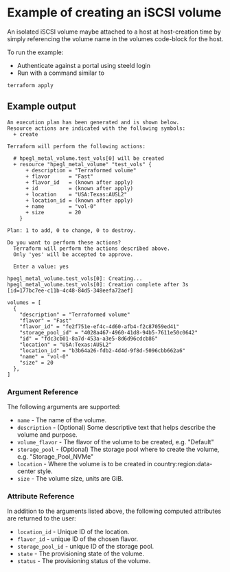 <!-- (C) Copyright 2020-2023 Hewlett Packard Enterprise Development LP -->
# Example of creating an iSCSI volume

An isolated iSCSI volume maybe attached to a host at host-creation time by simply referencing the volume name in the volumes code-block
for the host.

To run the example:
* Authenticate against a portal using steeld login
* Run with a command similar to
```
terraform apply
```

## Example output
```
An execution plan has been generated and is shown below.
Resource actions are indicated with the following symbols:
  + create

Terraform will perform the following actions:

  # hpegl_metal_volume.test_vols[0] will be created
  + resource "hpegl_metal_volume" "test_vols" {
      + description = "Terraformed volume"
      + flavor      = "Fast"
      + flavor_id   = (known after apply)
      + id          = (known after apply)
      + location    = "USA:Texas:AUSL2"
      + location_id = (known after apply)
      + name        = "vol-0"
      + size        = 20
    }

Plan: 1 to add, 0 to change, 0 to destroy.

Do you want to perform these actions?
  Terraform will perform the actions described above.
  Only 'yes' will be accepted to approve.

  Enter a value: yes

hpegl_metal_volume.test_vols[0]: Creating...
hpegl_metal_volume.test_vols[0]: Creation complete after 3s [id=177bc7ee-c11b-4c48-84d5-348eefa72aef]

volumes = [
  {
    "description" = "Terraformed volume"
    "flavor" = "Fast"
    "flavor_id" = "fe2f751e-ef4c-4d60-afb4-f2c87059ed41"
    "storage_pool_id" = "4028a467-4960-41d8-94b5-7611e50c0642"
    "id" = "fdc3cb01-8a7d-453a-a3e5-8d6d96cdcb86"
    "location" = "USA:Texas:AUSL2"
    "location_id" = "b3b64a26-fdb2-4d4d-9f8d-5096cbb662a6"
    "name" = "vol-0"
    "size" = 20
  },
]
```

### Argument Reference

The following arguments are supported:

- `name` - The name of the volume.
- `description` - (Optional) Some descriptive text that helps describe the volume and purpose.
- `volume_flavor` - The flavor of the volume to be created, e.g. "Default"
- `storage_pool` - (Optional) The storage pool where to create the volume, e.g. "Storage_Pool_NVMe"
- `location` - Where the volume is to be created in country:region:data-center style.
- `size` - The volume size, units are GiB.

### Attribute Reference

In addition to the arguments listed above, the following computed attributes are returned to the user:

- `location_id` - Unique ID of the location.
- `flavor_id` - unique ID of the chosen flavor.
- `storage_pool_id` - unique ID of the storage pool.
- `state` - The provisioning state of the volume.
- `status` - The provisioning status of the volume.
